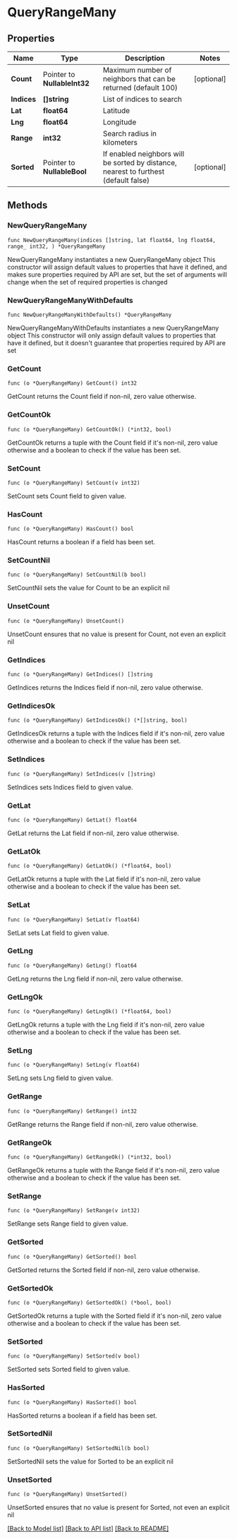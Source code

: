 # QueryRangeMany

## Properties

Name | Type | Description | Notes
------------ | ------------- | ------------- | -------------
**Count** | Pointer to **NullableInt32** | Maximum number of neighbors that can be returned (default 100) | [optional] 
**Indices** | **[]string** | List of indices to search | 
**Lat** | **float64** | Latitude | 
**Lng** | **float64** | Longitude | 
**Range** | **int32** | Search radius in kilometers | 
**Sorted** | Pointer to **NullableBool** | If enabled neighbors will be sorted by distance, nearest to furthest (default false) | [optional] 

## Methods

### NewQueryRangeMany

`func NewQueryRangeMany(indices []string, lat float64, lng float64, range_ int32, ) *QueryRangeMany`

NewQueryRangeMany instantiates a new QueryRangeMany object
This constructor will assign default values to properties that have it defined,
and makes sure properties required by API are set, but the set of arguments
will change when the set of required properties is changed

### NewQueryRangeManyWithDefaults

`func NewQueryRangeManyWithDefaults() *QueryRangeMany`

NewQueryRangeManyWithDefaults instantiates a new QueryRangeMany object
This constructor will only assign default values to properties that have it defined,
but it doesn't guarantee that properties required by API are set

### GetCount

`func (o *QueryRangeMany) GetCount() int32`

GetCount returns the Count field if non-nil, zero value otherwise.

### GetCountOk

`func (o *QueryRangeMany) GetCountOk() (*int32, bool)`

GetCountOk returns a tuple with the Count field if it's non-nil, zero value otherwise
and a boolean to check if the value has been set.

### SetCount

`func (o *QueryRangeMany) SetCount(v int32)`

SetCount sets Count field to given value.

### HasCount

`func (o *QueryRangeMany) HasCount() bool`

HasCount returns a boolean if a field has been set.

### SetCountNil

`func (o *QueryRangeMany) SetCountNil(b bool)`

 SetCountNil sets the value for Count to be an explicit nil

### UnsetCount
`func (o *QueryRangeMany) UnsetCount()`

UnsetCount ensures that no value is present for Count, not even an explicit nil
### GetIndices

`func (o *QueryRangeMany) GetIndices() []string`

GetIndices returns the Indices field if non-nil, zero value otherwise.

### GetIndicesOk

`func (o *QueryRangeMany) GetIndicesOk() (*[]string, bool)`

GetIndicesOk returns a tuple with the Indices field if it's non-nil, zero value otherwise
and a boolean to check if the value has been set.

### SetIndices

`func (o *QueryRangeMany) SetIndices(v []string)`

SetIndices sets Indices field to given value.


### GetLat

`func (o *QueryRangeMany) GetLat() float64`

GetLat returns the Lat field if non-nil, zero value otherwise.

### GetLatOk

`func (o *QueryRangeMany) GetLatOk() (*float64, bool)`

GetLatOk returns a tuple with the Lat field if it's non-nil, zero value otherwise
and a boolean to check if the value has been set.

### SetLat

`func (o *QueryRangeMany) SetLat(v float64)`

SetLat sets Lat field to given value.


### GetLng

`func (o *QueryRangeMany) GetLng() float64`

GetLng returns the Lng field if non-nil, zero value otherwise.

### GetLngOk

`func (o *QueryRangeMany) GetLngOk() (*float64, bool)`

GetLngOk returns a tuple with the Lng field if it's non-nil, zero value otherwise
and a boolean to check if the value has been set.

### SetLng

`func (o *QueryRangeMany) SetLng(v float64)`

SetLng sets Lng field to given value.


### GetRange

`func (o *QueryRangeMany) GetRange() int32`

GetRange returns the Range field if non-nil, zero value otherwise.

### GetRangeOk

`func (o *QueryRangeMany) GetRangeOk() (*int32, bool)`

GetRangeOk returns a tuple with the Range field if it's non-nil, zero value otherwise
and a boolean to check if the value has been set.

### SetRange

`func (o *QueryRangeMany) SetRange(v int32)`

SetRange sets Range field to given value.


### GetSorted

`func (o *QueryRangeMany) GetSorted() bool`

GetSorted returns the Sorted field if non-nil, zero value otherwise.

### GetSortedOk

`func (o *QueryRangeMany) GetSortedOk() (*bool, bool)`

GetSortedOk returns a tuple with the Sorted field if it's non-nil, zero value otherwise
and a boolean to check if the value has been set.

### SetSorted

`func (o *QueryRangeMany) SetSorted(v bool)`

SetSorted sets Sorted field to given value.

### HasSorted

`func (o *QueryRangeMany) HasSorted() bool`

HasSorted returns a boolean if a field has been set.

### SetSortedNil

`func (o *QueryRangeMany) SetSortedNil(b bool)`

 SetSortedNil sets the value for Sorted to be an explicit nil

### UnsetSorted
`func (o *QueryRangeMany) UnsetSorted()`

UnsetSorted ensures that no value is present for Sorted, not even an explicit nil

[[Back to Model list]](../README.md#documentation-for-models) [[Back to API list]](../README.md#documentation-for-api-endpoints) [[Back to README]](../README.md)


